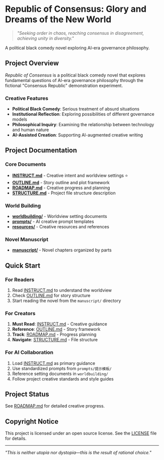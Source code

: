 # Republic of Consensus: Glory and Dreams of the New World

> *"Seeking order in chaos, reaching consensus in disagreement, achieving unity in diversity."*

A political black comedy novel exploring AI-era governance philosophy.

## Project Overview

*Republic of Consensus* is a political black comedy novel that explores fundamental questions of AI-era governance philosophy through the fictional "Consensus Republic" demonstration experiment.

### Creative Features
- **Political Black Comedy**: Serious treatment of absurd situations
- **Institutional Reflection**: Exploring possibilities of different governance models
- **Philosophical Inquiry**: Examining the relationship between technology and human nature
- **AI-Assisted Creation**: Supporting AI-augmented creative writing

## Project Documentation

### Core Documents
- **[INSTRUCT.md](INSTRUCT.md)** - Creative intent and worldview settings ⭐
- **[OUTLINE.md](OUTLINE.md)** - Story outline and plot framework
- **[ROADMAP.md](ROADMAP.md)** - Creative progress and planning
- **[STRUCTURE.md](STRUCTURE.md)** - Project file structure description

### World Building
- **[worldbuilding/](worldbuilding/)** - Worldview setting documents
- **[prompts/](prompts/)** - AI creative prompt templates
- **[resources/](resources/)** - Creative resources and references

### Novel Manuscript
- **[manuscript/](manuscript/)** - Novel chapters organized by parts

## Quick Start

### For Readers
1. Read [INSTRUCT.md](INSTRUCT.md) to understand the worldview
2. Check [OUTLINE.md](OUTLINE.md) for story structure
3. Start reading the novel from the `manuscript/` directory

### For Creators
1. **Must Read**: [INSTRUCT.md](INSTRUCT.md) - Creative guidance
2. **Reference**: [OUTLINE.md](OUTLINE.md) - Story framework
3. **Track**: [ROADMAP.md](ROADMAP.md) - Progress planning
4. **Navigate**: [STRUCTURE.md](STRUCTURE.md) - File structure

### For AI Collaboration
1. Load [INSTRUCT.md](INSTRUCT.md) as primary guidance
2. Use standardized prompts from `prompts/提示模板/`
3. Reference setting documents in `worldbuilding/`
4. Follow project creative standards and style guides

## Project Status

See [ROADMAP.md](ROADMAP.md) for detailed creative progress.

## Copyright Notice

This project is licensed under an open source license. See the [LICENSE](LICENSE) file for details.

---

*"This is neither utopia nor dystopia—this is the result of rational choice."*